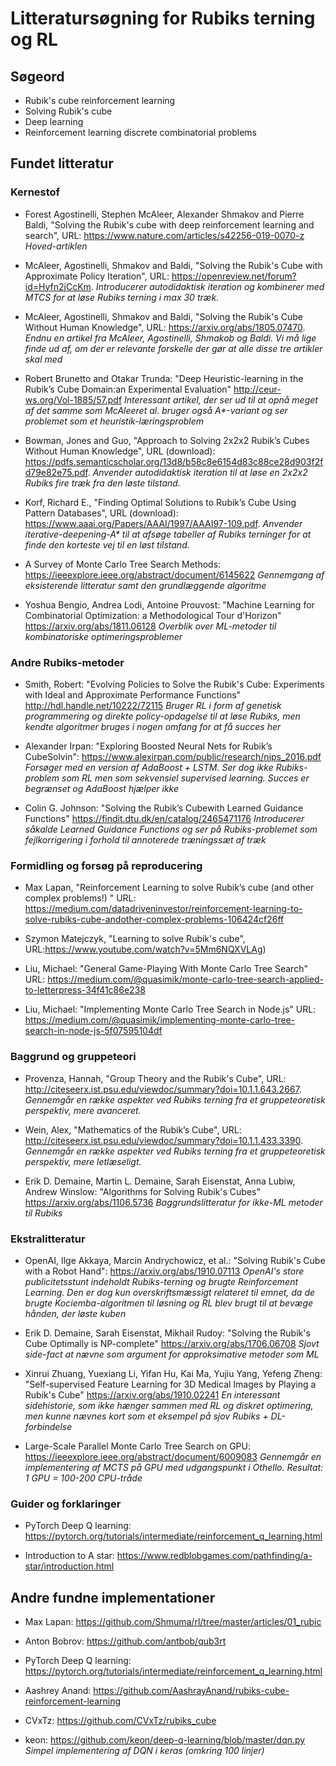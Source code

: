 # Litteratursøgning for Rubiks terning og RL 


## Søgeord

* Rubik's cube reinforcement learning
* Solving Rubik's cube
* Deep learning 
* Reinforcement learning discrete combinatorial problems



## Fundet litteratur

### Kernestof

*  Forest Agostinelli, Stephen McAleer, Alexander Shmakov and Pierre Baldi, "Solving the Rubik's cube
with deep reinforcement learning and search", URL: https://www.nature.com/articles/s42256-019-0070-z *Hoved-artiklen*

* McAleer, Agostinelli, Shmakov and Baldi, "Solving the Rubik's Cube with Approximate Policy Iteration", URL: https://openreview.net/forum?id=Hyfn2jCcKm. *Introducerer autodidaktisk iteration og kombinerer med MTCS for at løse Rubiks terning i max 30 træk.*

* McAleer, Agostinelli, Shmakov and Baldi, "Solving the Rubik's Cube Without Human Knowledge", URL: https://arxiv.org/abs/1805.07470. *Endnu en artikel fra McAleer, Agostinelli, Shmakob og Baldi. Vi må lige finde ud af, om der er relevante forskelle der gør at alle disse tre artikler skal med*


* Robert Brunetto and Otakar Trunda: "Deep Heuristic-learning in the Rubik’s Cube Domain:an Experimental Evaluation" http://ceur-ws.org/Vol-1885/57.pdf *Interessant artikel, der ser ud til at opnå meget af det samme som McAleeret al. bruger også A\*-variant og ser problemet som et heuristik-læringsproblem*

* Bowman, Jones and Guo, "Approach to Solving 2x2x2 Rubik’s Cubes Without Human Knowledge", URL (download): https://pdfs.semanticscholar.org/13d8/b58c8e6154d83c88ce28d903f2fd79e82e75.pdf. *Anvender autodidaktisk iteration til at løse en 2x2x2 Rubiks fire træk fra den løste tilstand.*

* Korf, Richard E., "Finding Optimal Solutions to Rubik’s Cube Using Pattern Databases", URL (download): https://www.aaai.org/Papers/AAAI/1997/AAAI97-109.pdf. *Anvender iterative-deepening-A\* til at afsøge tabeller af Rubiks terninger for at finde den korteste vej til en løst tilstand.*


* A Survey of Monte Carlo Tree Search Methods: https://ieeexplore.ieee.org/abstract/document/6145622 *Gennemgang af eksisterende litteratur samt den grundlæggende algoritme*

* Yoshua Bengio, Andrea Lodi, Antoine Prouvost: "Machine Learning for Combinatorial Optimization: a Methodological Tour d'Horizon"  https://arxiv.org/abs/1811.06128 *Overblik over ML-metoder til kombinatoriske optimeringsproblemer*

### Andre Rubiks-metoder

* Smith, Robert: "Evolving Policies to Solve the Rubik's Cube: Experiments with Ideal and Approximate Performance Functions" http://hdl.handle.net/10222/72115 *Bruger RL i form af genetisk programmering og direkte policy-opdagelse til at løse Rubiks, men kendte algoritmer bruges i nogen omfang for at få succes her*

* Alexander Irpan: "Exploring Boosted Neural Nets for Rubik’s CubeSolvin":  https://www.alexirpan.com/public/research/nips_2016.pdf *Forsøger med en version af AdaBoost + LSTM. Ser dog ikke Rubiks-problem som RL men som sekvensiel supervised learning. Succes er begrænset og AdaBoost hjælper ikke*

* Colin G. Johnson: "Solving the Rubik’s Cubewith Learned Guidance Functions" 
https://findit.dtu.dk/en/catalog/2465471176 *Introducerer såkalde Learned Guidance Functions og ser på Rubiks-problemet som fejlkorrigering i forhold til annoterede træningssæt af træk*

### Formidling og forsøg på reproducering

* Max Lapan, "Reinforcement Learning to solve Rubik’s cube (and other complex problems!) "
URL: https://medium.com/datadriveninvestor/reinforcement-learning-to-solve-rubiks-cube-andother-complex-problems-106424cf26ff

* Szymon Matejczyk, "Learning to solve Rubik's cube",
URL:https://www.youtube.com/watch?v=5Mm6NQXVLAg) 

* Liu, Michael: "General Game-Playing With Monte Carlo Tree Search"
URL: https://medium.com/@quasimik/monte-carlo-tree-search-applied-to-letterpress-34f41c86e238

* Liu, Michael: "Implementing Monte Carlo Tree Search in Node.js"
URL: https://medium.com/@quasimik/implementing-monte-carlo-tree-search-in-node-js-5f07595104df

### Baggrund og gruppeteori

* Provenza, Hannah, "Group Theory and the Rubik's Cube", URL: http://citeseerx.ist.psu.edu/viewdoc/summary?doi=10.1.1.643.2667. *Gennemgår en række aspekter ved Rubiks terning fra et gruppeteoretisk perspektiv, mere avanceret.*

* Wein, Alex, "Mathematics of the Rubik’s Cube", URL: http://citeseerx.ist.psu.edu/viewdoc/summary?doi=10.1.1.433.3390. *Gennemgår en række aspekter ved Rubiks terning fra et gruppeteoretisk perspektiv, mere letlæseligt.*


* Erik D. Demaine, Martin L. Demaine, Sarah Eisenstat, Anna Lubiw, Andrew Winslow: "Algorithms for Solving Rubik's Cubes" https://arxiv.org/abs/1106.5736  *Baggrundslitteratur for ikke-ML metoder til Rubiks*

### Ekstralitteratur
 
* OpenAI, Ilge Akkaya, Marcin Andrychowicz, et al.: "Solving Rubik's Cube with a Robot Hand": https://arxiv.org/abs/1910.07113  *OpenAI's store publicitetsstunt indeholdt Rubiks-terning og brugte Reinforcement Learning. Den er dog kun overskriftsmæssigt relateret til emnet, da de brugte Kociemba-algoritmen til løsning og RL blev brugt til at bevæge hånden, der løste kuben*

* Erik D. Demaine, Sarah Eisenstat, Mikhail Rudoy: "Solving the Rubik's Cube Optimally is NP-complete" https://arxiv.org/abs/1706.06708 *Sjovt side-fact at nævne som argument for approksimative metoder som ML*


* Xinrui Zhuang, Yuexiang Li, Yifan Hu, Kai Ma, Yujiu Yang, Yefeng Zheng: "Self-supervised Feature Learning for 3D Medical Images by Playing a Rubik's Cube"  https://arxiv.org/abs/1910.02241 *En interessant sidehistorie, som ikke hænger sammen med RL og diskret optimering, men kunne nævnes kort som et eksempel på sjov Rubiks + DL-forbindelse*

* Large-Scale Parallel Monte Carlo Tree Search on GPU: https://ieeexplore.ieee.org/abstract/document/6009083 *Gennemgår en implementering af MCTS på GPU med udgangspunkt i Othello. Resultat: 1 GPU = 100-200 CPU-tråde*


### Guider og forklaringer
* PyTorch Deep Q learning: https://pytorch.org/tutorials/intermediate/reinforcement_q_learning.html

* Introduction to A star: https://www.redblobgames.com/pathfinding/a-star/introduction.html


## Andre fundne implementationer

* Max Lapan: https://github.com/Shmuma/rl/tree/master/articles/01_rubic

* Anton Bobrov: https://github.com/antbob/qub3rt

* PyTorch Deep Q learning: https://pytorch.org/tutorials/intermediate/reinforcement_q_learning.html

* Aashrey Anand: https://github.com/AashrayAnand/rubiks-cube-reinforcement-learning 

* CVxTz: https://github.com/CVxTz/rubiks_cube

* keon: https://github.com/keon/deep-q-learning/blob/master/dqn.py *Simpel implementering af DQN i keras (omkring 100 linjer)*
